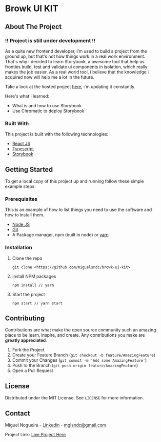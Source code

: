 # Browk UI KIT

## About The Project

### !! Project is still under development !!

As a quite new frontend developer, i'm used to build a project from the ground up, but that's not how things work in a real work environment. That's why i decided to learn Storybook, a awesome tool that help us fronties build, test and validate ui components in isolation, which really makes the job easier. As a real world tool, i believe that the knowledge i acquired now will help me a lot in the future.

Take a look at the hosted project [here](https://6164774f432769004a67b74d-xvgjsfipzy.chromatic.com/), i'm updating it constantly.

Here's what i learned:

- What is and how to use Storybook
- Use Chromatic to deploy Storybook

### Built With

This project is built with the following technologies:

- [React JS](https://reactjs.org/)
- [Typescript](https://www.typescriptlang.org/)
- [Storybook](https://storybook.js.org/)

## Getting Started

To get a local copy of this project up and running follow these simple example steps:

### Prerequisites

This is an example of how to list things you need to use the software and how to install them.

- [Node JS](https://nodejs.org/en/)
- [Git](https://git-scm.com/)
- A Package manager, npm (built in node) or [yarn](https://yarnpkg.com/)

### Installation

1. Clone the repo
    
    ```
    git clone <https://github.com/miguelsndc/browk-ui-kit>
    
    ```
    
2. Install NPM packages
    
    ```
    npm install // yarn
    
    ```
    
3. Start the project
    
    ```
    npm start // yarn start
    
    ```
    

<!-- CONTRIBUTING -->

## Contributing

Contributions are what make the open source community such an amazing place to be learn, inspire, and create. Any contributions you make are **greatly appreciated**.

1. Fork the Project
2. Create your Feature Branch (`git checkout -b feature/AmazingFeature`)
3. Commit your Changes (`git commit -m 'Add some AmazingFeature'`)
4. Push to the Branch (`git push origin feature/AmazingFeature`)
5. Open a Pull Request

<!-- LICENSE -->

## License

Distributed under the MIT License. See `LICENSE` for more information.

<!-- CONTACT -->

## Contact

Miguel Nogueira - [Linkedin](https://www.linkedin.com/in/miguel-nogueira-a5a28a1b5/) - [mglsndc@gmail.com](mailto:mglsndc@gmail.com)

Project Link: [Live Project Here](https://6164774f432769004a67b74d-xvgjsfipzy.chromatic.com/)
